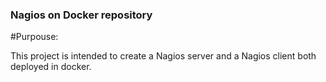 ### Nagios on Docker repository

#Purpouse:

This project is intended to create a Nagios server and a Nagios client both deployed in docker.


